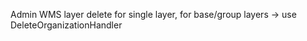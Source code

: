  Admin WMS layer delete for single layer, for base/group layers -> use DeleteOrganizationHandler
 
 
